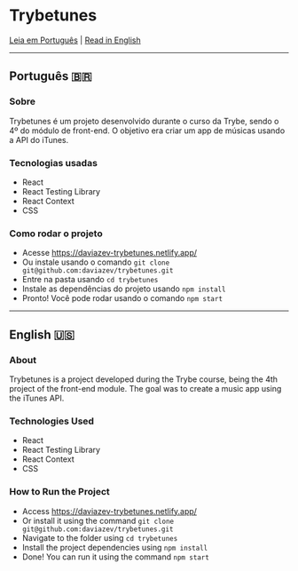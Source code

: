 # Trybetunes

[Leia em Português](#português-🇧🇷) | [Read in English](#english-🇺🇸)

---

## Português 🇧🇷

### Sobre

Trybetunes é um projeto desenvolvido durante o curso da Trybe, sendo o 4º do módulo de front-end. O objetivo era criar um app de músicas usando a API do iTunes.

### Tecnologias usadas

- React
- React Testing Library
- React Context
- CSS

### Como rodar o projeto

- Acesse https://daviazev-trybetunes.netlify.app/
- Ou instale usando o comando `git clone git@github.com:daviazev/trybetunes.git`
- Entre na pasta usando `cd trybetunes`
- Instale as dependências do projeto usando `npm install`
- Pronto! Você pode rodar usando o comando `npm start`

---

## English 🇺🇸

### About

Trybetunes is a project developed during the Trybe course, being the 4th project of the front-end module. The goal was to create a music app using the iTunes API.

### Technologies Used

- React
- React Testing Library
- React Context
- CSS

### How to Run the Project

- Access https://daviazev-trybetunes.netlify.app/
- Or install it using the command `git clone git@github.com:daviazev/trybetunes.git`
- Navigate to the folder using `cd trybetunes`
- Install the project dependencies using `npm install`
- Done! You can run it using the command `npm start`
